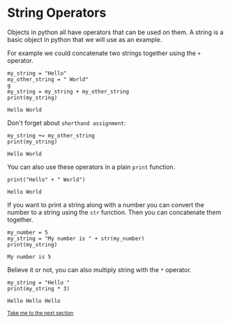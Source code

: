 # String Operators

Objects in python all have operators that can be used on them. A string is a 
basic object in python that we will use as an example.

For example we could concatenate two strings together using the `+` operator.

```python3
my_string = "Hello"
my_other_string = " World"
g
my_string = my_string + my_other_string
print(my_string)
```

```
Hello World
```

Don't forget about `shorthand assignment`:

```python3
my_string += my_other_string
print(my_string)
```

```
Hello World
```

You can also use these operators in a plain `print` function.

```python3
print("Hello" + " World")
```

```
Hello World
```

If you want to print a string along with a number you can convert the number
to a string using the `str` function. Then you can concatenate them together.

```python3
my_number = 5
my_string = "My number is " + str(my_number)
print(my_string)
```

```
My number is 5
```

Believe it or not, you can also multiply string with the `*` operator.

```python3
my_string = "Hello "
print(my_string * 3)
```

```
Hello Hello Hello
```

<sub>[Take me to the next section]()</sub>